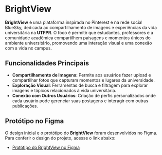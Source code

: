 # BrightView

**BrightView** é uma plataforma inspirada no Pinterest e na rede social BlueSky, dedicada ao compartilhamento de imagens e experiências da vida universitária na **UTFPR**. O foco é permitir que estudantes, professores e a comunidade acadêmica compartilhem paisagens e momentos únicos do ambiente universitário, promovendo uma interação visual e uma conexão com a vida no campus.

## Funcionalidades Principais
- **Compartilhamento de Imagens**: Permite aos usuários fazer upload e compartilhar fotos que capturam momentos e lugares da universidade.
- **Exploração Visual**: Ferramentas de busca e filtragem para explorar imagens e tópicos relacionados à vida universitária.
- **Conexão com Outros Usuários**: Criação de perfis personalizados onde cada usuário pode gerenciar suas postagens e interagir com outras publicações.

## Protótipo no Figma
O design inicial e o protótipo do **BrightView** foram desenvolvidos no Figma. Para conferir o design do projeto, acesse o link abaixo:

- [Protótipo do BrightView no Figma](https://www.figma.com/design/eGpSkkszHrlkWtXbCDNq3X/BrightView?node-id=19-7&t=2pPzkPAov4nHgNSu-1)
